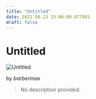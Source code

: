 ```yaml
---
title: "Untitled"
date: 2021-08-23 15:06:09.077991
draft: false
---
```


# Untitled

![Untitled](../images/8e451afa-044d-11ec-a753-1e00f30e0089.png)

by *barbermax*



> No description provided.